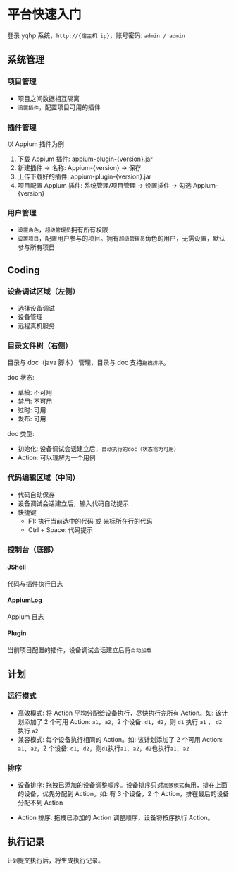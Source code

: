 # 平台快速入门

登录 yqhp 系统，`http://{宿主机 ip}`，账号密码: `admin / admin`

## 系统管理

### 项目管理

- 项目之间数据相互隔离
- `设置插件`，配置项目可用的插件

### 插件管理

以 Appium 插件为例

1. 下载 Appium 插件: [appium-plugin-{version}.jar](https://github.com/yqhp/yqhp/releases)
2. 新建插件 -> 名称: Appium-{version} -> 保存
3. 上传下载好的插件: appium-plugin-{version}.jar
4. 项目配置 Appium 插件: 系统管理/项目管理 -> 设置插件 -> 勾选 Appium-{version}

### 用户管理

- `设置角色`，`超级管理员`拥有所有权限
- `设置项目`，配置用户参与的项目。拥有`超级管理员`角色的用户，无需设置，默认参与所有项目

## Coding

### 设备调试区域（左侧）

- 选择设备调试
- 设备管理
- 远程真机服务

### 目录文件树（右侧）

目录与 doc（java 脚本） 管理，目录与 doc 支持`拖拽排序`。

doc 状态:

- 草稿: 不可用
- 禁用: 不可用
- 过时: 可用
- 发布: 可用

doc 类型:

- 初始化: 设备调试会话建立后，`自动执行的doc（状态需为可用）`
- Action: 可以理解为一个用例

### 代码编辑区域（中间）

- 代码自动保存
- 设备调试会话建立后，输入代码自动提示
- 快捷键
  - F1: 执行当前选中的代码 或 光标所在行的代码
  - Ctrl + Space: 代码提示

### 控制台（底部）

#### JShell

代码与插件执行日志

#### AppiumLog

Appium 日志

#### Plugin

当前项目配置的插件，设备调试会话建立后将`自动加载`

## 计划

### 运行模式

- 高效模式: 将 Action 平均分配给设备执行，尽快执行完所有 Action。如: 该计划添加了 2 个可用 Action: `a1, a2`，2 个设备: `d1, d2`，则 `d1` 执行 `a1` ， `d2` 执行 `a2`
- 兼容模式: 每个设备执行相同的 Action。如: 该计划添加了 2 个可用 Action: `a1, a2`，2 个设备: `d1, d2`，则`d1`执行`a1, a2`，`d2`也执行`a1, a2`

### 排序

- 设备排序: 拖拽已添加的设备调整顺序。设备排序只对`高效模式`有用，排在上面的设备，优先分配到 Action。如: 有 3 个设备，2 个 Action，排在最后的设备分配不到 Action

- Action 排序: 拖拽已添加的 Action 调整顺序，设备将按序执行 Action。

## 执行记录

`计划`提交执行后，将生成执行记录。
